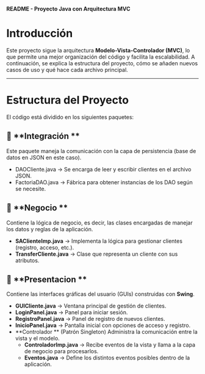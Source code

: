 **README - Proyecto Java con Arquitectura MVC**

# Introducción
Este proyecto sigue la arquitectura **Modelo-Vista-Controlador (MVC)**, lo que permite una mejor organización del código y facilita la escalabilidad. A continuación, se explica la estructura del proyecto, cómo se añaden nuevos casos de uso y qué hace cada archivo principal.

---
# **Estructura del Proyecto**
El código está dividido en los siguientes paquetes:

## 📂 **Integración **
Este paquete maneja la comunicación con la capa de persistencia (base de datos en JSON en este caso).
- DAOCliente.java → Se encarga de leer y escribir clientes en el archivo JSON.
- FactoriaDAO.java → Fábrica para obtener instancias de los DAO según se necesite.
## 📂 **Negocio **
Contiene la lógica de negocio, es decir, las clases encargadas de manejar los datos y reglas de la aplicación.
- **SAClienteImp.java** → Implementa la lógica para gestionar clientes (registro, acceso, etc.).
- **TransferCliente.java** → Clase que representa un cliente con sus atributos.

## 📂 **Presentacion **
Contiene las interfaces gráficas del usuario (GUIs) construidas con **Swing**.
- **GUICliente.java** → Ventana principal de gestión de clientes.
- **LoginPanel.java** → Panel para iniciar sesión.
- **RegistroPanel.java** → Panel de registro de nuevos clientes.
- **InicioPanel.java** → Pantalla inicial con opciones de acceso y registro.
- **Controlador ** (Patrón Singleton)
  Administra la comunicación entre la vista y el modelo.
  - **ControladorImp.java** → Recibe eventos de la vista y llama a la capa de negocio para procesarlos.
  - **Eventos.java** → Define los distintos eventos posibles dentro de la aplicación.
